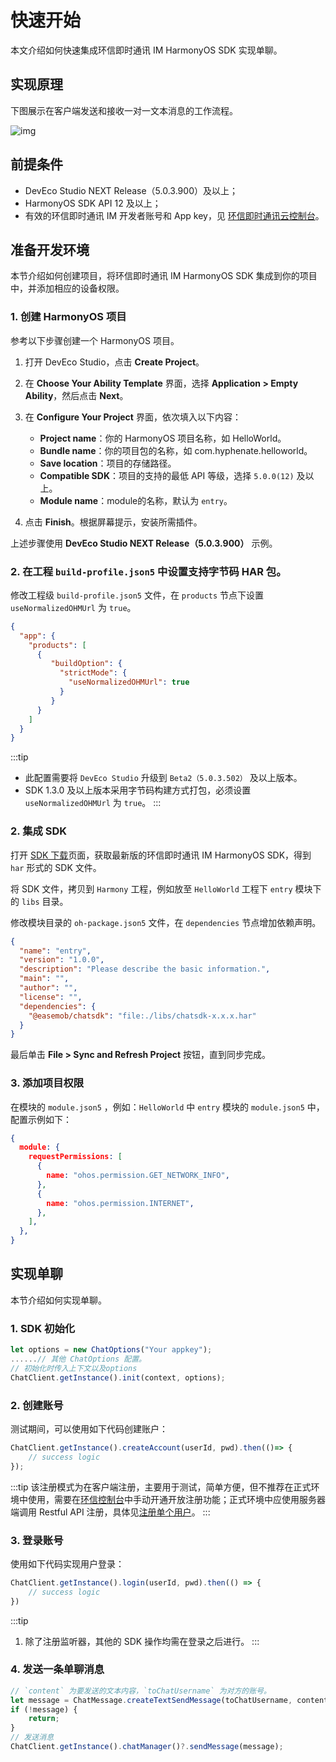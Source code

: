 # 快速开始

<Toc />

本文介绍如何快速集成环信即时通讯 IM HarmonyOS SDK 实现单聊。


## 实现原理

下图展示在客户端发送和接收一对一文本消息的工作流程。

![img](/images/android/sendandreceivemsg.png)

## 前提条件

- DevEco Studio NEXT Release（5.0.3.900）及以上；
- HarmonyOS SDK API 12 及以上；
- 有效的环信即时通讯 IM 开发者账号和 App key，见 [环信即时通讯云控制台](https://console.easemob.com/user/login)。

## 准备开发环境

本节介绍如何创建项目，将环信即时通讯 IM HarmonyOS SDK 集成到你的项目中，并添加相应的设备权限。

### 1. 创建 HarmonyOS 项目

参考以下步骤创建一个 HarmonyOS 项目。

1. 打开 DevEco Studio，点击 **Create Project**。
2. 在 **Choose Your Ability Template** 界面，选择 **Application > Empty Ability**，然后点击 **Next**。
3. 在 **Configure Your Project** 界面，依次填入以下内容：
   - **Project name**：你的 HarmonyOS 项目名称，如 HelloWorld。
   - **Bundle name**：你的项目包的名称，如 com.hyphenate.helloworld。
   - **Save location**：项目的存储路径。
   - **Compatible SDK**：项目的支持的最低 API 等级，选择 `5.0.0(12)` 及以上。
   - **Module name**：module的名称，默认为 `entry`。

4. 点击 **Finish**。根据屏幕提示，安装所需插件。

上述步骤使用 **DevEco Studio NEXT Release（5.0.3.900）** 示例。

### 2. 在工程 `build-profile.json5` 中设置支持字节码 HAR 包。

修改工程级 `build-profile.json5` 文件，在 `products` 节点下设置 `useNormalizedOHMUrl` 为 `true`。

```json
{
  "app": {
    "products": [
      {
         "buildOption": {
           "strictMode": {
             "useNormalizedOHMUrl": true
           }
         }
      }
    ]
  }
}
```

:::tip
- 此配置需要将 `DevEco Studio` 升级到 `Beta2（5.0.3.502）` 及以上版本。
- SDK 1.3.0 及以上版本采用字节码构建方式打包，必须设置 `useNormalizedOHMUrl` 为 `true`。
:::

### 2. 集成 SDK

打开 [SDK 下载](https://www.easemob.com/download/im)页面，获取最新版的环信即时通讯 IM HarmonyOS SDK，得到 `har` 形式的 SDK 文件。

将 SDK 文件，拷贝到 `Harmony` 工程，例如放至 `HelloWorld` 工程下 `entry` 模块下的 `libs` 目录。

修改模块目录的 `oh-package.json5` 文件，在 `dependencies` 节点增加依赖声明。

```json
{
  "name": "entry",
  "version": "1.0.0",
  "description": "Please describe the basic information.",
  "main": "",
  "author": "",
  "license": "",
  "dependencies": {
    "@easemob/chatsdk": "file:./libs/chatsdk-x.x.x.har"
  }
}
```
最后单击 **File > Sync and Refresh Project** 按钮，直到同步完成。

### 3. 添加项目权限

在模块的 `module.json5` ，例如：`HelloWorld` 中 `entry` 模块的 `module.json5` 中，配置示例如下：

```json
{
  module: {
    requestPermissions: [
      {
        name: "ohos.permission.GET_NETWORK_INFO",
      },
      {
        name: "ohos.permission.INTERNET",
      },
    ],
  },
}
```

## 实现单聊

本节介绍如何实现单聊。

### 1. SDK 初始化

```typescript
let options = new ChatOptions("Your appkey");
......// 其他 ChatOptions 配置。
// 初始化时传入上下文以及options
ChatClient.getInstance().init(context, options);
```

### 2. 创建账号

测试期间，可以使用如下代码创建账户：

```typescript
ChatClient.getInstance().createAccount(userId, pwd).then(()=> {
    // success logic
});
```

:::tip
该注册模式为在客户端注册，主要用于测试，简单方便，但不推荐在正式环境中使用，需要在[环信控制台](https://console.easemob.com/user/login)中手动开通开放注册功能；正式环境中应使用服务器端调用 Restful API 注册，具体见[注册单个用户](/document/server-side/account_system.html#开放注册单个用户)。
:::

### 3. 登录账号

使用如下代码实现用户登录：

```typescript
ChatClient.getInstance().login(userId, pwd).then(() => {
    // success logic        
})
```

:::tip
1. 除了注册监听器，其他的 SDK 操作均需在登录之后进行。
:::

### 4. 发送一条单聊消息

```typescript
// `content` 为要发送的文本内容，`toChatUsername` 为对方的账号。
let message = ChatMessage.createTextSendMessage(toChatUsername, content);
if (!message) {
    return;
}
// 发送消息
ChatClient.getInstance().chatManager()?.sendMessage(message);
```
